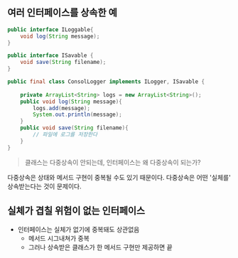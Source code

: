 ## 여러 인터페이스를 상속한 예

```java
public interface ILoggable{
    void log(String message);
}

public interface ISavable {
    void save(String filename);
}

public final class ConsolLogger implements ILogger, ISavable {
    
    private ArrayList<String> logs = new ArrayList<String>();
    public void log(String message){
        logs.add(message);
        System.out.println(message);
    }
    public void save(String filename){
        // 파일에 로그를 저장한다
    }
}
```

> 클래스는 다중상속이 안되는데, 인터페이스는 왜 다중상속이 되는가?

다중상속은 상태와 메서드 구현이 중복될 수도 있기 때문이다. 다중상속은 어떤 '실체를' 상속받는다는 것이 문제이다.

## 실체가 겹칠 위험이 없는 인터페이스

- 인터페이스는 실체가 없기에 중복돼도 상관없음
  - 메서드 시그내쳐가 중복
  - 그러나 상속받은 클래스가 한 메서드 구현만 제공하면 끝